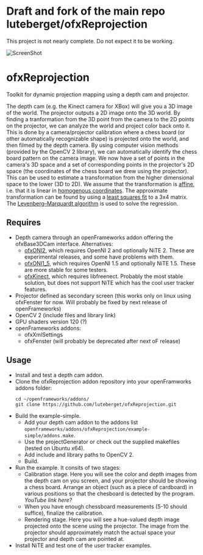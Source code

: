Draft and fork of the main repo luteberget/ofxReprojection
=====
This project is not nearly complete. Do not expect it to be working.

![ScreenShot](https://raw.github.com/tomana/ofxReprojection/master/screenshot.png)

ofxReprojection
===============

Toolkit for dynamic projection mapping using a depth cam and projector. 

The depth cam (e.g. the Kinect camera for XBox)
will give you a 3D image of the world. The projector outputs a 2D image onto the 3D world. By finding a 
tranformation from the 3D point from the camera to the 2D points on the projector, we can analyze the world and 
project color back onto it. This is done by a camera/projector calibration where a chess board (or other automatically recognizable
shape) is projected onto the world, and then filmed by the depth camera. By using computer vision methods (provided by the OpenCV 2 library), we can 
automatically identify the chess board pattern on the camera image. We now have a set of points in the camera's 3D space and 
a set of corresponding points in the projector's 2D space (the coordinates of the chess board we drew using the projector).
This can be used to estimate a transformation from the higher dimensional space to the lower (3D to 2D). We assume that
the transformation is [affine](http://en.wikipedia.org/wiki/Affine_transformation), i.e. that it is linear in 
[homogenous coordinates](http://en.wikipedia.org/wiki/Homogeneous_coordinates). The approximate transformation can be found by using
a [least squares fit](http://en.wikipedia.org/wiki/Least_squares) to a 3x4 matrix.  The [Levenberg–Marquardt algorithm](http://en.wikipedia.org/wiki/Levenberg%E2%80%93Marquardt_algorithm)
is used to solve the regression.

Requires
--------
* Depth camera through an openFrameworks addon offering the ofxBase3DCam interface. Alternatives:
  * [ofxONI2](https://github.com/luteberget/ofxONI2), which requires OpenNI 2 and optionally NiTE 2. These are experimental releases, and some have problems with them.
  * [ofxONI1_5](https://github.com/tomana/ofxONI1_5), which requires OpenNI 1.5 and optionally NiTE 1.5. These are more stable for some testers.
  * [ofxKinect](https://github.com/kylemcdonald/ofxKinect), which requires libfreenect. Probably the most stable solution, but does not support NiTE which has the cool user tracker features.
* Projector defined as secondary screen (this works only on linux using ofxFenster for now. Will probably be fixed by next release of openFrameworks)
* OpenCV 2 (include files and library link)
* GPU shaders version 120 (?)
* openFrameworks addons:
  * ofxXmlSettings
  * ofxFenster (will probably be deprecated after next oF release)
  
Usage
-----
* Install and test a depth cam addon.
* Clone the ofxReprojection addon repository into your openFramworks addons folder:
    ```
    cd ~/openframeworks/addons/
    git clone https://github.com/luteberget/ofxReprojection.git
    ```
* Build the example-simple.
  * Add your depth cam addon to the addons list ```openframeworks/addons/ofxReprojection/example-simple/addons.make```.
  * Use the projectGenerator or check out the supplied makefiles (tested on Ubuntu x64).
  * Add include and library paths to OpenCV 2.
  * Build.
* Run the example. It consits of two stages:
  * Calibration stage. Here you will see the color and depth images from the depth cam on you screen, and your projector should
    be showing a chess board. Arrange an object (such as a piece of cardboard) in various positions so that the chesboard
    is detected by the program. *YouTube link here?*
  * When you have enough chessboard measurements (5-10 should suffice), finalize the calibration.
  * Rendering stage. Here you will see a hue-valued depth image projected onto the scene using the projector. The image
    from the projector should approximately match the actual space your projector and depth cam are pointed at.
* Install NiTE and test one of the user tracker examples.

